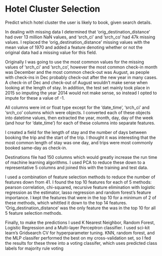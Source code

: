 # Hotel Cluster Selection 
Predict which hotel cluster the user is likely to book, given search details.

In dealing with missing data I determined that ‘orig_destination_distance’ had over 13 million
NaN values, and ‘srch_ci’ and ‘srch_co’ had 47k missing values. I replaced the
‘orig_destination_distance’ missing values with the mean value of 1970 and added a feature
denoting whether or not the original data had a missing value for this field.

Originally I was going to use the most common values for the missing values of ‘srch_ci’ and
‘srch_co’, however the most common check-in month was December and the most common
check-out was August, as people with check-ins in Dec probably check-out after the new year in
many cases. A check-in of Dec and check-out of August wouldn’t make sense when looking at
the length of stay. In addition, the test set mainly took place in 2015 so imputing the year 2014
would not make sense, so instead I opted to impute for these a value of -1.

All columns were int or float type except for the ‘date_time’, ‘srch_ci’ and ‘srch_co’ columns
which were objects. I converted each of these objects into datetime values, then extracted the
year, month, day, day of the week (and hour for ‘date_time’) for each of these columns into
separate features.

I created a field for the length of stay and the number of days between booking the trip and the
start of the trip. I thought it was interesting that the most common length of stay was one day,
and trips were most commonly booked same-day as check-in.

Destinations file had 150 columns which would greatly increase the run time of machine
learning algorithms. I used PCA to reduce these down to a representative 5 columns and joined
this with the training and test data.

I used a combination of feature selection methods to reduce the number of features down from
41. I found the top 10 features for each of 5 methods: pearson correlation, chi-squared,
recursive feature elimination with logistic regression as the estimator, lasso regression and
random forest’s feature importance. I kept the features that were in the top 10 for a minimum of
2 of these methods, which whittled it down to the top 14 features. ‘Orig_destination_distance’
was the only feature the was in the top 10 for all 5 feature selection methods.

Finally, to make the predictions I used K Nearest Neighbor, Random Forest, Logistic Regression
and a Multi-layer Perceptron classifier. I used sci-kit learn’s Gridsearch CV for hyperparameter
tuning. KNN, random forest, and the MLP classifer performed the best on my cross-validation
set, so I fed the results for these three into a voting classifer, which uses predicted class labels
for majority rule voting
